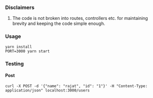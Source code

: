 ### Disclaimers
1. The code is not broken into routes, controllers etc. for maintaining brevity and keeping the code simple enough.

### Usage
```
yarn install
PORT=3000 yarn start
```

### Testing 
#### Post
```
curl -X POST -d '{"name": "rajat", "id": "1"}' -H "Content-Type: application/json" localhost:3000/users
```
